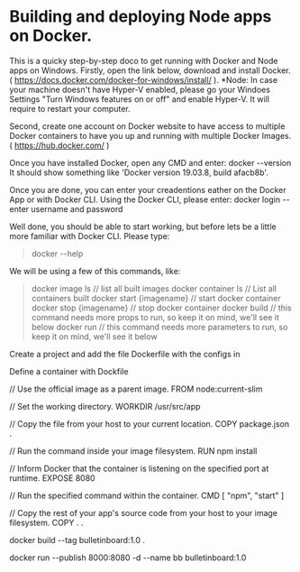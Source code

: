 # Building and deploying Node apps on Docker.

This is a quicky step-by-step doco to get running with Docker and Node apps on Windows.
Firstly, open the link below, download and install Docker.( https://docs.docker.com/docker-for-windows/install/ ). *Node: In case your machine doesn't have Hyper-V enabled, please go your Windoes Settings "Turn Windows features on or off" and enable Hyper-V. It will require to restart your computer.

Second, create one account on Docker website to have access to multiple Docker containers to have you up and running with multiple Docker Images.( https://hub.docker.com/ )

Once you have installed Docker, open any CMD and enter:
docker --version
It should show something like 'Docker version 19.03.8, build afacb8b'.

Once you are done, you can enter your creadentions eather on the Docker App or with Docker CLI.
Using the Docker CLI, please enter:
docker login
-- enter username and password

Well done, you should be able to start working, but before lets be a little more familiar with Docker CLI. Please type:
 > docker --help
 
 We will be using a few of this commands, like:
 > docker image ls // list all built images
 > docker container ls // List all containers built
 > docker start {imagename} // start docker container 
 > docker stop {imagename} // stop docker container
 > docker build // this command needs more props to run, so keep it on mind, we'll see it below
 > docker run // this command needs more parameters to run, so keep it on mind, we'll see it below
 

Create a project and add the file Dockerfile with the configs in

Define a container with Dockfile 

// Use the official image as a parent image.
FROM node:current-slim

// Set the working directory.
WORKDIR /usr/src/app

// Copy the file from your host to your current location.
COPY package.json .

// Run the command inside your image filesystem.
RUN npm install

// Inform Docker that the container is listening on the specified port at runtime.
EXPOSE 8080

// Run the specified command within the container.
CMD [ "npm", "start" ]

// Copy the rest of your app's source code from your host to your image filesystem.
COPY . .


docker build --tag bulletinboard:1.0 .

docker run --publish 8000:8080 -d --name bb bulletinboard:1.0
